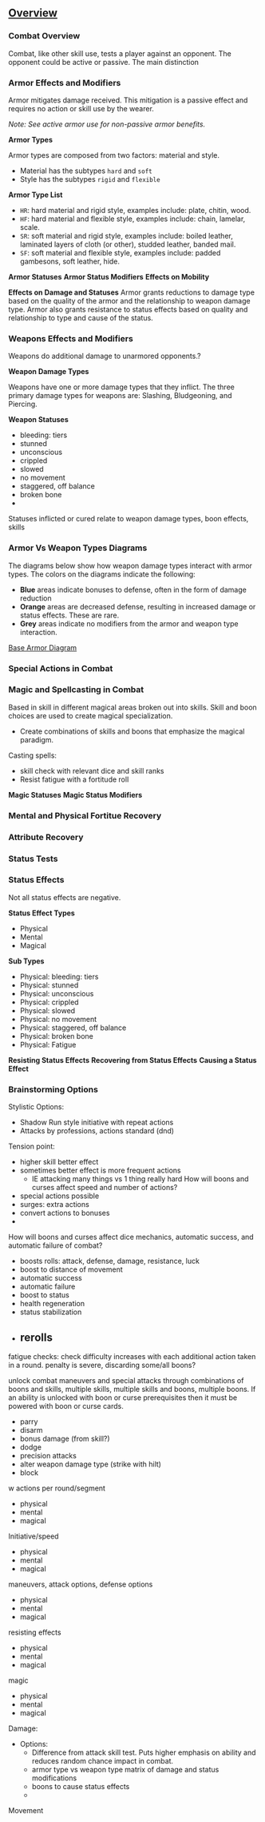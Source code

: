 ## [Overview](https://github.com/Kibrael/RPG/blob/master/python/overview.md)
### Combat Overview
Combat, like other skill use, tests a player against an opponent. The opponent could be active or passive. The main distinction


### Armor Effects and Modifiers
Armor mitigates damage received. This mitigation is a passive effect and requires no action or skill use by the wearer. 

*Note: See active armor use for non-passive armor benefits.*


**Armor Types**

Armor types are composed from two factors: material and style.
- Material has the subtypes `hard` and `soft`
- Style has the subtypes `rigid` and `flexible`

**Armor Type List**
- `HR`: hard material and rigid style, examples include: plate, chitin, wood.
- `HF`: hard material and flexible style, examples include: chain, lamelar, scale.
- `SR`: soft material and rigid style, examples include: boiled leather, laminated layers of cloth (or other), studded leather, banded mail.
- `SF`: soft material and flexible style, examples include: padded gambesons, soft leather, hide.

**Armor Statuses**
**Armor Status Modifiers**
**Effects on Mobility**

**Effects on Damage and Statuses**
Armor grants reductions to damage type based on the quality of the armor and the relationship to weapon damage type.
Armor also grants resistance to status effects based on quality and relationship to type and cause of the status.

### Weapons Effects and Modifiers

Weapons do additional damage to unarmored opponents.?
  
**Weapon Damage Types**

Weapons have one or more damage types that they inflict. 
The three primary damage types for weapons are: Slashing, Bludgeoning, and Piercing. 

**Weapon Statuses**
- bleeding: tiers
- stunned
- unconscious
- crippled
- slowed
- no movement
- staggered, off balance
- broken bone
- 

Statuses inflicted or cured relate to weapon damage types, boon effects, skills

### Armor Vs Weapon Types Diagrams
The diagrams below show how weapon damage types interact with armor types. The colors on the diagrams indicate the following:
- **Blue** areas indicate bonuses to defense, often in the form of damage reduction
- **Orange** areas are decreased defense, resulting in increased damage or status effects. These are rare.
- **Grey** areas indicate no modifiers from the armor and weapon type interaction.

[Base Armor Diagram](URL)

### Special Actions in Combat

### Magic and Spellcasting in Combat
Based in skill in different magical areas broken out into skills.
Skill and boon choices are used to create magical specialization.
- Create combinations of skills and boons that emphasize the magical paradigm.
    
Casting spells:
- skill check with relevant dice and skill ranks
- Resist fatigue with a fortitude roll

**Magic Statuses**
**Magic Status Modifiers**

### Mental and Physical Fortitue Recovery

### Attribute Recovery

### Status Tests



### Status Effects
Not all status effects are negative.

**Status Effect Types**
- Physical
- Mental
- Magical

**Sub Types**
- Physical: bleeding: tiers
- Physical: stunned
- Physical: unconscious
- Physical: crippled
- Physical: slowed
- Physical: no movement
- Physical: staggered, off balance
- Physical: broken bone
- Physical: Fatigue 

**Resisting Status Effects**
**Recovering from Status Effects**
**Causing a Status Effect**

### Brainstorming Options
Stylistic Options:
- Shadow Run style initiative with repeat actions
- Attacks by professions, actions standard (dnd)

Tension point:
- higher skill better effect
- sometimes better effect is more frequent actions
    - IE attacking many things vs 1 thing really hard
How will boons and curses affect speed and number of actions?
- special actions possible
- surges: extra actions
- convert actions to bonuses
- 
How will boons and curses affect dice mechanics, automatic success, and automatic failure of combat?
- boosts rolls: attack, defense, damage, resistance, luck
- boost to distance of movement
- automatic success
- automatic failure
- boost to status
- health regeneration
- status stabilization
- rerolls
    - 
fatigue checks: check difficulty increases with each additional action taken in a round. penalty is severe, discarding some/all boons?

unlock combat maneuvers and special attacks through combinations of boons and skills, multiple skills, multiple skills and boons, multiple boons. If an ability is unlocked with 
boon or curse prerequisites then it must be powered with boon or curse cards. 
- parry
- disarm
- bonus damage (from skill?)
- dodge
- precision attacks
- alter weapon damage type (strike with hilt)
- block

w
actions per round/segment
- physical
- mental
- magical

Initiative/speed
- physical
- mental
- magical

maneuvers, attack options, defense options
- physical
- mental
- magical

resisting effects
- physical
- mental
- magical

magic
- physical
- mental
- magical

Damage: 
- Options: 
    - Difference from attack skill test. Puts higher emphasis on ability and reduces random chance impact in combat.
    - armor type vs weapon type matrix of damage and status modifications
    - boons to cause status effects
    - 
    
Movement  